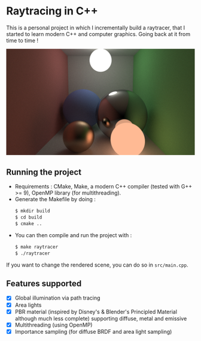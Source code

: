 # Raytracing in C++

This is a personal project in which I incrementally build a raytracer, that I started to learn modern C++ and computer graphics. Going back at it from time to time !

![Example image](./scene.png)

## Running the project

-   Requirements : CMake, Make, a modern C++ compiler (tested with G++ >= 9), OpenMP library (for multithreading).
-   Generate the Makefile by doing :
    ```bash
    $ mkdir build
    $ cd build
    $ cmake ..
    ```
-   You can then compile and run the project with :
    ```bash
    $ make raytracer
    $ ./raytracer
    ```

If you want to change the rendered scene, you can do so in `src/main.cpp`.

## Features supported

-   [x] Global illumination via path tracing
-   [x] Area lights
-   [x] PBR material (inspired by Disney's & Blender's Principled Material although much less complete) supporting diffuse, metal and emissive
-   [x] Multithreading (using OpenMP)
-   [x] Importance sampling (for diffuse BRDF and area light sampling)
